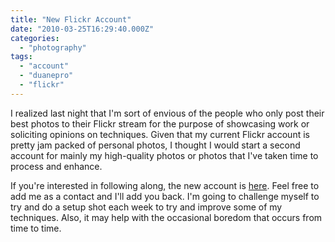 ```yaml
---
title: "New Flickr Account"
date: "2010-03-25T16:29:40.000Z"
categories: 
  - "photography"
tags: 
  - "account"
  - "duanepro"
  - "flickr"
---
```


I realized last night that I'm sort of envious of the people who only post their best photos to their Flickr stream for the purpose of showcasing work or soliciting opinions on techniques. Given that my current Flickr account is pretty jam packed of personal photos, I thought I would start a second account for mainly my high-quality photos or photos that I've taken time to process and enhance.

If you're interested in following along, the new account is [here](http://www.flickr.com/photos/duanepro/). Feel free to add me as a contact and I'll add you back. I'm going to challenge myself to try and do a setup shot each week to try and improve some of my techniques. Also, it may help with the occasional boredom that occurs from time to time.
